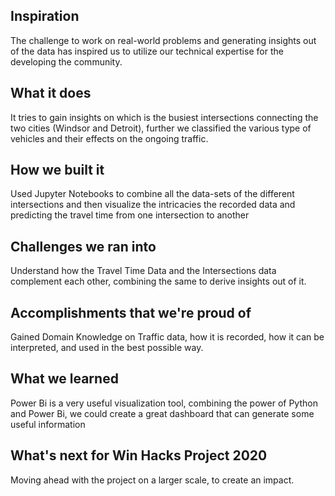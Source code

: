 ## Inspiration
The challenge to work on real-world problems and generating insights out of the data has inspired us to utilize our technical expertise for the developing the community.
## What it does
It tries to gain insights on which is the busiest intersections connecting the two cities (Windsor and Detroit), further we classified the various type of vehicles and their effects on the ongoing traffic.
## How we built it
Used Jupyter Notebooks to combine all the data-sets of the different intersections and then visualize the intricacies the recorded data and predicting the travel time from one intersection to another
## Challenges we ran into
Understand how the Travel Time Data and the Intersections data complement each other, combining the same to derive insights out of it.
## Accomplishments that we're proud of
Gained Domain Knowledge on Traffic data, how it is recorded, how it can be interpreted, and used in the best possible way.
## What we learned
Power Bi is a very useful visualization tool, combining the power of Python and Power Bi, we could create a great dashboard that can generate some useful information
## What's next for Win Hacks Project 2020
Moving ahead with the project on a larger scale, to create an impact.
